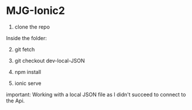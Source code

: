 # MJG-Ionic2

1) clone the repo

Inside the folder:

2) git fetch 

3) git checkout dev-local-JSON

4) npm install

5) ionic serve

important: Working with a local JSON file as I didn't succeed to connect to the Api.
